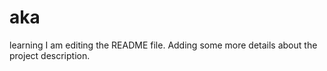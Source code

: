 # aka
learning
I am editing the README file. Adding some more details about the project description.

